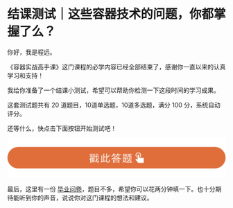 # 结课测试｜这些容器技术的问题，你都掌握了么？
你好，我是程远。

《容器实战高手课》这门课程的必学内容已经全部结束了，感谢你一直以来的认真学习和支持！

我给你准备了一个结课小测试，希望可以帮助你检测一下这段时间的学习成果。

这套测试题共有 20 道题目，10道单选题，10道多选题，满分 100 分，系统自动评分。

还等什么，快点击下面按钮开始测试吧！

[![](images/328571/28d1be62669b4f3cc01c36466bf811a4.png)](http://time.geekbang.org/quiz/intro?act_id=357&exam_id=966)

最后，这里有一份 [毕业问卷](https://jinshuju.net/f/socZck)，题目不多，希望你可以花两分钟填一下。也十分期待能听到你的声音，说说你对这门课程的想法和建议。